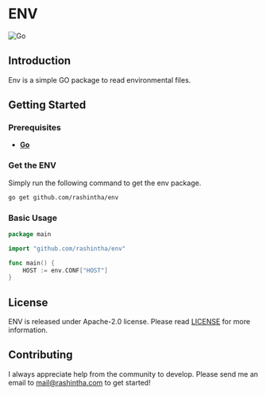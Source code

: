 # ENV

![Go](https://img.shields.io/badge/GO-00ADD8?logo=go&logoColor=white&style=for-the-badge)

## Introduction

Env is a simple GO package to read environmental files.

## Getting Started

### Prerequisites

- **[Go](https://go.dev/)**

### Get the ENV

Simply run the following command to get the env package.

```bash
go get github.com/rashintha/env
```

### Basic Usage

```go
package main

import "github.com/rashintha/env"

func main() {
	HOST := env.CONF["HOST"]
}

```

## License

ENV is released under Apache-2.0 license. Please read [LICENSE](LICENSE) for more information.

## Contributing

I always appreciate help from the community to develop. Please send me an email to mail@rashintha.com to get started!